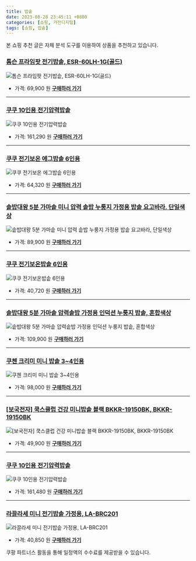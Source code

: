 ```yaml
---
title: 밥솥
date: 2023-08-28 23:45:11 +0800
categories: [쇼핑, 가전디지털]
tags: [쇼핑, 밥솥]
---
```

본 쇼핑 추천 글은 자체 분석 도구를 이용하여 상품을 추천하고 있습니다.
### [톰슨 프라임팟 전기밥솥, ESR-60LH-1G(골드)](https://link.coupang.com/re/AFFSDP?lptag=AF1030537&pageKey=4926168479&itemId=6464924709&vendorItemId=71722796852&traceid=V0-153-5ac20194d938d188&clickBeacon=BJraDa0i5wZJP8FVuQ2LixYt55FzzT4RyK6PUVxf7zwBOZMQOIjjYsxM%2Bz9VAmnaHmyS3th%2FhxUV%2Be0rz7oLoD2nCEDOjfMfu8rlTj86KH4K9CFQKSSWk7XNdMiNIiWw9v58AVUC8AwRj0%2BifBKfFMHY3%2B1JvVRZYEODMXAbGASc%2Fh0MoEYgS89%2Fm1Ir0r8QJP%2FbQOP4qyJYCCm%2B3bkSN7OWDG2pnVN5wRPXTAu05%2BNmyntOdS04FAVXS9%2FrtT%2Bh4lxrioo1XLwg6RbDZeRwlR8%2BW6xPkHpBKJkrnwgNFKAbKQH6p2uKawtDC274qnm6zTLRDIpni6M1UiV5uPTL%2FpYp%2Flmcbitd2WCnxKQY0gvkElk%2ByoGguCQNQ5sOjt3NcDqVp4hK0ndc%2BhNPEZMq5F26dovxCCTm44tfGZ0PWcOIyozNvYQzPuQqtC6ZoyRjrx85XZR7zjGkB7O1eNikEn42aVhPdNsO87Vn9iNfZL9Iyxt4zMu4iWJxLkOVhmE7T39MkN45C1ttCWKuabgjPPzMzi0x7FhvagkTt5ULFpN2ulkRrsXlKF2s1RAS%2B2AC82keETxIYRsppl5AV3%2FnETFJhwdPzKCTyiz7i8zqSAwN86DYYxy0jzFojwuxCi7ll%2FvphNAqIltTFwCOUjLSu6GBocbkfK%2BgXrbjkEn4c7KJM8pKFr7YEz1GZid3payKPRQvUzwOCcI8I373Abzul8p%2BWGayktQuWLb7%2BMeRzoy7EKrQyg9KVrpuQGn3EJNpLN8F%2FLZSuHiNMODQ6fn4EPlvxMLtBUj7evP2S0OnNQFbazEwXlUWLBEH7UWWqsrhgJnsH22IjX6eLdQMz3x%2BZ30vO07MdP8IWRLQ5L%2Fb7%2Fg%3D&requestid=20230906234511944003569573&token=31850C%7CMIXED)
![톰슨 프라임팟 전기밥솥, ESR-60LH-1G(골드)](https://ads-partners.coupang.com/image1/p4Y8btL8rj9U9hJCp5-JA8CIRPwH7c6Pk906nUWL_EvKQJA32j5Oq-klJbsYBfZQmhoYMoNbRo5FkOeu4sqesJldUvEMdLJKz6IFNZboFVt1t08R_ndHFWBnhVsBIA9N_h_2z7zlD1TKeMdxMzkH_Nt3lpiAiN1vcPToXRoMPxfmbOwXXXrJdYIwDTmqeg3AAxS6gXwd9h0YbfAlPQM8o8wlr6utW8Z3QyIAJkqzYOWhtSz1OBVhWCp69qFPiRa8lUaywPVSljXXf8mvJzCGqioGxpM=)
- 가격: 69,900 원
[**구매하러 가기**](https://link.coupang.com/re/AFFSDP?lptag=AF1030537&pageKey=4926168479&itemId=6464924709&vendorItemId=71722796852&traceid=V0-153-5ac20194d938d188&clickBeacon=BJraDa0i5wZJP8FVuQ2LixYt55FzzT4RyK6PUVxf7zwBOZMQOIjjYsxM%2Bz9VAmnaHmyS3th%2FhxUV%2Be0rz7oLoD2nCEDOjfMfu8rlTj86KH4K9CFQKSSWk7XNdMiNIiWw9v58AVUC8AwRj0%2BifBKfFMHY3%2B1JvVRZYEODMXAbGASc%2Fh0MoEYgS89%2Fm1Ir0r8QJP%2FbQOP4qyJYCCm%2B3bkSN7OWDG2pnVN5wRPXTAu05%2BNmyntOdS04FAVXS9%2FrtT%2Bh4lxrioo1XLwg6RbDZeRwlR8%2BW6xPkHpBKJkrnwgNFKAbKQH6p2uKawtDC274qnm6zTLRDIpni6M1UiV5uPTL%2FpYp%2Flmcbitd2WCnxKQY0gvkElk%2ByoGguCQNQ5sOjt3NcDqVp4hK0ndc%2BhNPEZMq5F26dovxCCTm44tfGZ0PWcOIyozNvYQzPuQqtC6ZoyRjrx85XZR7zjGkB7O1eNikEn42aVhPdNsO87Vn9iNfZL9Iyxt4zMu4iWJxLkOVhmE7T39MkN45C1ttCWKuabgjPPzMzi0x7FhvagkTt5ULFpN2ulkRrsXlKF2s1RAS%2B2AC82keETxIYRsppl5AV3%2FnETFJhwdPzKCTyiz7i8zqSAwN86DYYxy0jzFojwuxCi7ll%2FvphNAqIltTFwCOUjLSu6GBocbkfK%2BgXrbjkEn4c7KJM8pKFr7YEz1GZid3payKPRQvUzwOCcI8I373Abzul8p%2BWGayktQuWLb7%2BMeRzoy7EKrQyg9KVrpuQGn3EJNpLN8F%2FLZSuHiNMODQ6fn4EPlvxMLtBUj7evP2S0OnNQFbazEwXlUWLBEH7UWWqsrhgJnsH22IjX6eLdQMz3x%2BZ30vO07MdP8IWRLQ5L%2Fb7%2Fg%3D&requestid=20230906234511944003569573&token=31850C%7CMIXED)
---
### [쿠쿠 10인용 전기압력밥솥](https://link.coupang.com/re/AFFSDP?lptag=AF1030537&pageKey=5080540471&itemId=6891539307&vendorItemId=74184066753&traceid=V0-153-5898b22b21232c1e&requestid=20230906234511944003569573&token=31850C%7CMIXED)
![쿠쿠 10인용 전기압력밥솥](https://ads-partners.coupang.com/image1/eHgLDrpU-2TS0DAReMNlGg56YIhFAbzWCetoilX7gIve5uarSNTpCQqUqr5xhDae4gQ4gNRmkLRNPTyLcUJbgQumNVlbgqKezyuBrwelABfJv9AIwBuxu9FVWTANe9dPCGVk385LsiLxoxOW74UvdTANr_J7Hz93UoMVVRHKMK3TY2hxNY-jtd7l00IJLZwGbsr4fDxdGXZdI1TGEGEz7uvOoSsA83bd8T4fp5MHhLaz-8AnGcT4o4BCNkCKV3CiAAd6kNO_WlLz85EhhA7sU4vT)
- 가격: 161,290 원
[**구매하러 가기**](https://link.coupang.com/re/AFFSDP?lptag=AF1030537&pageKey=5080540471&itemId=6891539307&vendorItemId=74184066753&traceid=V0-153-5898b22b21232c1e&requestid=20230906234511944003569573&token=31850C%7CMIXED)
---
### [쿠쿠 전기보온 에그밥솥 6인용](https://link.coupang.com/re/AFFSDP?lptag=AF1030537&pageKey=1868813621&itemId=3176343489&vendorItemId=71163814309&traceid=V0-153-ff2745999eb05cd5&requestid=20230906234511944003569573&token=31850C%7CMIXED)
![쿠쿠 전기보온 에그밥솥 6인용](https://ads-partners.coupang.com/image1/KuYec49eFLfhzVhtKiSBFSBZrUvbur-1YiBMQoiCOtXx7EPUMxd_HYVFk5RJWVNPxLSgpBvxtoN76YMuqQIxKKxAUJrda10PLLlO1YigDor1CXxtyYY1KWplbfobqXxfCbhWIJ_bsHdRnHENNWtiyyC8oNPgQqT_EPgPwjObM0r5j7TyaWcqqHIoK9I_BCHvtbtSpOQyChZkiT5P3NStlxDO-VfY5pK-TYpqaEpktOrI8nT2aWGdtlNbEaQ9nQ3JYyLtfSiCXdzsRjlqucL93OM=)
- 가격: 64,320 원
[**구매하러 가기**](https://link.coupang.com/re/AFFSDP?lptag=AF1030537&pageKey=1868813621&itemId=3176343489&vendorItemId=71163814309&traceid=V0-153-ff2745999eb05cd5&requestid=20230906234511944003569573&token=31850C%7CMIXED)
---
### [솥밥대왕 5분 가마솥 미니 압력 솥밥 누룽지 가정용 밥솥 요고바라, 단일색상](https://link.coupang.com/re/AFFSDP?lptag=AF1030537&pageKey=7345129329&itemId=18888240330&vendorItemId=85766966431&traceid=V0-153-dc268ac933249c94&clickBeacon=BJraDa0i5wZJP8FVuQ2LixYt55FzzT4RyK6PUVxf7zwBOZMQOIjjYsxM%2Bz9VAmnaHmyS3th%2FhxUV%2Be0rz7oLoDW%2BTGvLbPHTbztxcKE5HuQK9CFQKSSWk7XNdMiNIiWwO2HuLNGheBZIwx2ayA5NzH1Ct0XbsCoNN%2FByhHM1h6mc%2Fh0MoEYgS89%2Fm1Ir0r8QJP%2FbQOP4qyJYCCm%2B3bkSN7OWDG2pnVN5wRPXTAu05%2BNmyntOdS04FAVXS9%2FrtT%2Bh4KZUQBlIJAamo2B2qDd0Cy50wWvW7l7RfJA4pJAT2EJvlHhmhWID%2Bccn0SDZJ%2F%2Bg481JVl%2BBN2wjauWM9eZMF7BVB%2BZzcLxhO7rOXK86tcCB6kARr0Aqyt0HGw4HUXZo6wM5A7JqwwEqqiFrm01pNS2h2oBOERwbncNhGSAEV2aOD58vphQa4wJer9GyAOiiCXqMQk4hd6ZfYh%2Bih7e4B7BcnojvaVREhk1752UmDAJ3ynGH4FlTuVZSwJ%2B%2F%2FIv87Bjy5bnleW6gbhrUTtCRm6ujiJPdUQA5EDXcRKEUO3kKsSZCyU1%2FbTPdFky877%2Bs%2B4pIA%2BrFZwqkaJxkYt7DtZxF%2FawDh0x61vulkFjj7u6ikQTkUyFgAptXZLdKjnAkSjXBKMpBBFxh8deqZ0qDYL1WZaCqEkdtAplX14aJv46A%2FUuwGxiV7YSNElgmxZPk4aNj0Kq1ceCTiyOJenM%2BQvNodYAyYlQdxmm4Lx3Z20TtISGiE20XMLy24a9s7eECwbCVqRLflHZQks2HxCwZ8SvtVM%2Byn7%2BjQSO98Gc4oeQhhMrUyDv8bUaJeLF%2FO1ckHWRRnuyxUwzfhOADxoHw%2F5p0QYaZJEArYO6I1lM%2FDNg%3D&requestid=20230906234511944003569573&token=31850C%7CMIXED)
![솥밥대왕 5분 가마솥 미니 압력 솥밥 누룽지 가정용 밥솥 요고바라, 단일색상](https://ads-partners.coupang.com/image1/qImtnpG4ueiDp2OIqBSc4EG4HuZIAn0mZi4uASLoTAIKhwzfblGyTKpzbLBtGdA53NRAA_Z_UuWy_soCOXtXJZjZM3Q7VR5_GWDD4141LVmo8rFl8rLdB3bMnqcBI0ZqudGT5FE05HcwpdtdEwzIIEGmwNVYMjKpIoCnqZTbl86lxxsYISpeAkcivFurE6gTH-8aXxCRXqtKOpJXDdiIf7vyoOh4ffuamBffvxdDJ-kfzxO4n_x_iTUqTgsMDNs3P0ZVfO9DURm0h03f7jjdQgsoWdNlkXOZzOitrP8wsY7wvxOVRw==)
- 가격: 89,900 원
[**구매하러 가기**](https://link.coupang.com/re/AFFSDP?lptag=AF1030537&pageKey=7345129329&itemId=18888240330&vendorItemId=85766966431&traceid=V0-153-dc268ac933249c94&clickBeacon=BJraDa0i5wZJP8FVuQ2LixYt55FzzT4RyK6PUVxf7zwBOZMQOIjjYsxM%2Bz9VAmnaHmyS3th%2FhxUV%2Be0rz7oLoDW%2BTGvLbPHTbztxcKE5HuQK9CFQKSSWk7XNdMiNIiWwO2HuLNGheBZIwx2ayA5NzH1Ct0XbsCoNN%2FByhHM1h6mc%2Fh0MoEYgS89%2Fm1Ir0r8QJP%2FbQOP4qyJYCCm%2B3bkSN7OWDG2pnVN5wRPXTAu05%2BNmyntOdS04FAVXS9%2FrtT%2Bh4KZUQBlIJAamo2B2qDd0Cy50wWvW7l7RfJA4pJAT2EJvlHhmhWID%2Bccn0SDZJ%2F%2Bg481JVl%2BBN2wjauWM9eZMF7BVB%2BZzcLxhO7rOXK86tcCB6kARr0Aqyt0HGw4HUXZo6wM5A7JqwwEqqiFrm01pNS2h2oBOERwbncNhGSAEV2aOD58vphQa4wJer9GyAOiiCXqMQk4hd6ZfYh%2Bih7e4B7BcnojvaVREhk1752UmDAJ3ynGH4FlTuVZSwJ%2B%2F%2FIv87Bjy5bnleW6gbhrUTtCRm6ujiJPdUQA5EDXcRKEUO3kKsSZCyU1%2FbTPdFky877%2Bs%2B4pIA%2BrFZwqkaJxkYt7DtZxF%2FawDh0x61vulkFjj7u6ikQTkUyFgAptXZLdKjnAkSjXBKMpBBFxh8deqZ0qDYL1WZaCqEkdtAplX14aJv46A%2FUuwGxiV7YSNElgmxZPk4aNj0Kq1ceCTiyOJenM%2BQvNodYAyYlQdxmm4Lx3Z20TtISGiE20XMLy24a9s7eECwbCVqRLflHZQks2HxCwZ8SvtVM%2Byn7%2BjQSO98Gc4oeQhhMrUyDv8bUaJeLF%2FO1ckHWRRnuyxUwzfhOADxoHw%2F5p0QYaZJEArYO6I1lM%2FDNg%3D&requestid=20230906234511944003569573&token=31850C%7CMIXED)
---
### [쿠쿠 전기보온밥솥 6인용](https://link.coupang.com/re/AFFSDP?lptag=AF1030537&pageKey=108686644&itemId=328990532&vendorItemId=3000124839&traceid=V0-153-0b6fea2c734a704e&requestid=20230906234511944003569573&token=31850C%7CMIXED)
![쿠쿠 전기보온밥솥 6인용](https://ads-partners.coupang.com/image1/2yDX_tdgOajDStRr2xOGGfqb6ol4BX8kzBKnBfNw0GtaRC6JRfzhi8sO3-1Mb0X-hXeeJtk5CH_G8EjyRlEqqJlYYAZeknkMhsbAFhSO6AGNEr5ryqNnQ2wVnDSSyjdQgz4txBb5zRUVIfdTfFJbyq6e2Q88DcQDSTfQ8YJi_eu48KjgKgyKaE2KnyZLS7XeNiayuIzo1sRMBn7olr4YhPfQ-_uK1QQTUDJHM1JIRKT_6le1IbkzTOYcdvW7rf_y40w7Hk75YR0sWhkIz3Pb-58=)
- 가격: 40,720 원
[**구매하러 가기**](https://link.coupang.com/re/AFFSDP?lptag=AF1030537&pageKey=108686644&itemId=328990532&vendorItemId=3000124839&traceid=V0-153-0b6fea2c734a704e&requestid=20230906234511944003569573&token=31850C%7CMIXED)
---
### [솥밥대왕 5분 가마솥 압력솥밥 가정용 인덕션 누룽지 밥솥, 혼합색상](https://link.coupang.com/re/AFFSDP?lptag=AF1030537&pageKey=7212629481&itemId=18256923976&vendorItemId=85766966424&traceid=V0-153-615df71371343783&clickBeacon=BJraDa0i5wZJP8FVuQ2LixYt55FzzT4RyK6PUVxf7zwBOZMQOIjjYsxM%2Bz9VAmnaHmyS3th%2FhxUV%2Be0rz7oLoGoy%2FdLfrJLS8JTYdeFgzCcK9CFQKSSWk7XNdMiNIiWwkTy39PMLvs96uC1oaXuRvgLU96%2BxK2uoZAMqDkkh1lqc%2Fh0MoEYgS89%2Fm1Ir0r8QJP%2FbQOP4qyJYCCm%2B3bkSN7OWDG2pnVN5wRPXTAu05%2BNmyntOdS04FAVXS9%2FrtT%2Bh8vrGOkZ%2B8hMigT4nYj96fR2d2uPq4AMbuY%2FXXvH0wGEcbCJ4B7uEbGtQBYiPsjtxdWtdFRw2p%2FXOflNnuhYXk0zMQds0vvmvxLGwwbEhqIxSytSekA0cISl6xmSFyNzzJTMOjDEuk7fffvT0XKBsjcHIYF0gUD7WxtLjst0%2Bfz8TesjyF1vK3tJwF2ceP8iCGFmoU2hUqharYeNI0oDTpfzMzi0x7FhvagkTt5ULFpN2ulkRrsXlKF2s1RAS%2B2ACjtNr71Dd7koVY1NqfPs85r%2FU7YLzwD1zvMpidrMnZtWqeQQWGwPrmXCmSTyAqMvbQr1hjdwfPNcp0mqkpE83CI9G%2FV%2BcyMIf7QKg40l2%2BTBpZjKmhmR3tXT%2BOxRYbE5t%2F6gC1uINe0%2BHf1C8hPtxEjzd%2BBaFI9FSYDs04hSFeK9zRBB2PaIRIiCLuPernSp3Mha%2Bw0CKysaEBw2FCfbFXQk7tx1xXtzsnFWUUKf3tvQiRY5PSOVv%2Blo363eTTz%2BzUw9axpXNOOJL8Z9mh8GcIuhopfAM5ad%2FNckrtnDQtRyiDJ2UrHZzGoMTi4gFUKJ0NL2ZYoSuX8g%2BUbqRkLk5U7SsnP2S7W7YZySK1%2F3otFg%3D&requestid=20230906234511944003569573&token=31850C%7CMIXED)
![솥밥대왕 5분 가마솥 압력솥밥 가정용 인덕션 누룽지 밥솥, 혼합색상](https://ads-partners.coupang.com/image1/KYPTtMRAWijF8SNdKXU6Q8Jb7qyC9kJ-6NXlffT9Z797wp9LLekCadwckglqogy_Klgsl5PeZs-2E6lNIY22FxKwYqsmHnO5QZAwmEvElB3wzizvRKKHEIAUq6T3-Frp08pB2qRpyk3uwb_V2ApG9WDRQItivqS8hJPpNK0efBkQW3bvojpd69YBP2RSmSAvMZsaw5EA-DftQ4clMu1uAWgRMHmnATIyu0PbcJsc_eVhA2dZ0EB244wmLM4-f-OKfaclE3jiFWcYKakqL1Z62UflUkO99Om9VLXMpiF7bhdQHGW7)
- 가격: 109,900 원
[**구매하러 가기**](https://link.coupang.com/re/AFFSDP?lptag=AF1030537&pageKey=7212629481&itemId=18256923976&vendorItemId=85766966424&traceid=V0-153-615df71371343783&clickBeacon=BJraDa0i5wZJP8FVuQ2LixYt55FzzT4RyK6PUVxf7zwBOZMQOIjjYsxM%2Bz9VAmnaHmyS3th%2FhxUV%2Be0rz7oLoGoy%2FdLfrJLS8JTYdeFgzCcK9CFQKSSWk7XNdMiNIiWwkTy39PMLvs96uC1oaXuRvgLU96%2BxK2uoZAMqDkkh1lqc%2Fh0MoEYgS89%2Fm1Ir0r8QJP%2FbQOP4qyJYCCm%2B3bkSN7OWDG2pnVN5wRPXTAu05%2BNmyntOdS04FAVXS9%2FrtT%2Bh8vrGOkZ%2B8hMigT4nYj96fR2d2uPq4AMbuY%2FXXvH0wGEcbCJ4B7uEbGtQBYiPsjtxdWtdFRw2p%2FXOflNnuhYXk0zMQds0vvmvxLGwwbEhqIxSytSekA0cISl6xmSFyNzzJTMOjDEuk7fffvT0XKBsjcHIYF0gUD7WxtLjst0%2Bfz8TesjyF1vK3tJwF2ceP8iCGFmoU2hUqharYeNI0oDTpfzMzi0x7FhvagkTt5ULFpN2ulkRrsXlKF2s1RAS%2B2ACjtNr71Dd7koVY1NqfPs85r%2FU7YLzwD1zvMpidrMnZtWqeQQWGwPrmXCmSTyAqMvbQr1hjdwfPNcp0mqkpE83CI9G%2FV%2BcyMIf7QKg40l2%2BTBpZjKmhmR3tXT%2BOxRYbE5t%2F6gC1uINe0%2BHf1C8hPtxEjzd%2BBaFI9FSYDs04hSFeK9zRBB2PaIRIiCLuPernSp3Mha%2Bw0CKysaEBw2FCfbFXQk7tx1xXtzsnFWUUKf3tvQiRY5PSOVv%2Blo363eTTz%2BzUw9axpXNOOJL8Z9mh8GcIuhopfAM5ad%2FNckrtnDQtRyiDJ2UrHZzGoMTi4gFUKJ0NL2ZYoSuX8g%2BUbqRkLk5U7SsnP2S7W7YZySK1%2F3otFg%3D&requestid=20230906234511944003569573&token=31850C%7CMIXED)
---
### [쿠첸 크리미 미니 밥솥 3~4인용](https://link.coupang.com/re/AFFSDP?lptag=AF1030537&pageKey=1609467337&itemId=2748790584&vendorItemId=70738759449&traceid=V0-153-eba246b86e206a97&requestid=20230906234511944003569573&token=31850C%7CMIXED)
![쿠첸 크리미 미니 밥솥 3~4인용](https://ads-partners.coupang.com/image1/ZlLcTtQFEc7Os7u9ZkLpU01DAFDMwViGCuUhtr3oSa0K7UNBexzNiKp8KgVRYJqqihdUUXptgkP8cnoMozDLoOLkjCbaB30brYaOEaw90jXyUPmsGteygp3ku4N0ti42DM-zA3XG2A2qXFxc8cl6c67VoqshWwh2VMMtcoJBSkhdnLsumT-VxH0bqxv-oloGiPzSEOu23UNbMS9tHazlteGFleKHWg43fNTSSzHUKtvnA2r-AN7OUiqB1Hw5xRkr1rfKlH2g5PZuSC-2UWRA1Lk=)
- 가격: 98,000 원
[**구매하러 가기**](https://link.coupang.com/re/AFFSDP?lptag=AF1030537&pageKey=1609467337&itemId=2748790584&vendorItemId=70738759449&traceid=V0-153-eba246b86e206a97&requestid=20230906234511944003569573&token=31850C%7CMIXED)
---
### [[보국전자] 쿡스클럽 건강 미니밥솥 블랙 BKKR-19150BK, BKKR-19150BK](https://link.coupang.com/re/AFFSDP?lptag=AF1030537&pageKey=6295597360&itemId=12990551749&vendorItemId=70436991815&traceid=V0-153-5eea8fa866f43856&clickBeacon=BJraDa0i5wZJP8FVuQ2LixYt55FzzT4RyK6PUVxf7zwBOZMQOIjjYsxM%2Bz9VAmnaHmyS3th%2FhxUV%2Be0rz7oLoDCn90d%2BmM3YWsbXjBGzrEAK9CFQKSSWk7XNdMiNIiWwdmqb11EPOl4xe6EQ%2Be%2FBC6cBRGjX1ZF1fwUvaiU%2F%2F9uc%2Fh0MoEYgS89%2Fm1Ir0r8QJP%2FbQOP4qyJYCCm%2B3bkSN7OWDG2pnVN5wRPXTAu05%2BNmyntOdS04FAVXS9%2FrtT%2BhJYjHiRJBvMCB%2BZu1hZ6aOqszy8h3DrL7NvhwoSU%2FqK9JKk1qQgqiZ2%2Bg7oQonBzkmUbcgnc3YHOIw3oM0B7M8Ti1UOMMSys8HMo5zka1%2BvDNTe%2BDXjsj49euZiVygaew6wM5A7JqwwEqqiFrm01pNSdpc91TmRkK2khH9BH2mtAgekC29y7S7G2uZoS362ytMSLVE5Gyl0VnnSyyXsbC8LBcnojvaVREhk1752UmDAJ3ynGH4FlTuVZSwJ%2B%2F%2FIv87Bjy5bnleW6gbhrUTtCRm6ujiJPdUQA5EDXcRKEUO3kKsSZCyU1%2FbTPdFky877%2Bs%2B4pIA%2BrFZwqkaJxkYt7DtZxF%2FawDh0x61vulkFjj7u6ikQTkUyFgAptXZLdKjnAkSjXBKMpBBFxh8deqZ0qDYL1WZaCqEkdtAplX14aJv46A%2FUuwGxiV7YSNElgmxZPk4aNj0Kq1ceCTiyOJenM%2BQvNodYAyYlQdxmm4Lx3Z20TtISGiE20XMLy24a9s7eECwbCVqRLflHZQks2HxCwZ8SvtVM%2Byn7%2BjQSO98Gc4oeQhhMrUyDv8bUaJeLF%2FO1ckHWRRnuyxUwzfhOADxoHw%2F5p0QYaZJEArYO6I1lM%2FDNg%3D&requestid=20230906234511944003569573&token=31850C%7CMIXED)
![[보국전자] 쿡스클럽 건강 미니밥솥 블랙 BKKR-19150BK, BKKR-19150BK](https://ads-partners.coupang.com/image1/vOC9ZxkgCcJ59l7UvDT02GuVgarpY355IjgL43FVu7iTBJHambl9RTgWHW63DEvkjDyahnwv1NkOLucudDY2pG5o09fIafOYw6DqghsaXNdDdlYHeEVJPXsWwwSCIlJYuieOL5B1RV0yJipy8S6E7OmsJ7BH5NA3AcgRkwxQgrQP7dYedYwNMAh2VM0TGjBtqIhV7NzJoHaLyLKj6TDch5fSecvFSDZIo3oNruXE2NDYGtJSMudb-tshc4NV1thrOGFflw6SEsFOFpqdqOUwKGnw3wEXbeI38mjsnUB77FOmNy8M)
- 가격: 49,900 원
[**구매하러 가기**](https://link.coupang.com/re/AFFSDP?lptag=AF1030537&pageKey=6295597360&itemId=12990551749&vendorItemId=70436991815&traceid=V0-153-5eea8fa866f43856&clickBeacon=BJraDa0i5wZJP8FVuQ2LixYt55FzzT4RyK6PUVxf7zwBOZMQOIjjYsxM%2Bz9VAmnaHmyS3th%2FhxUV%2Be0rz7oLoDCn90d%2BmM3YWsbXjBGzrEAK9CFQKSSWk7XNdMiNIiWwdmqb11EPOl4xe6EQ%2Be%2FBC6cBRGjX1ZF1fwUvaiU%2F%2F9uc%2Fh0MoEYgS89%2Fm1Ir0r8QJP%2FbQOP4qyJYCCm%2B3bkSN7OWDG2pnVN5wRPXTAu05%2BNmyntOdS04FAVXS9%2FrtT%2BhJYjHiRJBvMCB%2BZu1hZ6aOqszy8h3DrL7NvhwoSU%2FqK9JKk1qQgqiZ2%2Bg7oQonBzkmUbcgnc3YHOIw3oM0B7M8Ti1UOMMSys8HMo5zka1%2BvDNTe%2BDXjsj49euZiVygaew6wM5A7JqwwEqqiFrm01pNSdpc91TmRkK2khH9BH2mtAgekC29y7S7G2uZoS362ytMSLVE5Gyl0VnnSyyXsbC8LBcnojvaVREhk1752UmDAJ3ynGH4FlTuVZSwJ%2B%2F%2FIv87Bjy5bnleW6gbhrUTtCRm6ujiJPdUQA5EDXcRKEUO3kKsSZCyU1%2FbTPdFky877%2Bs%2B4pIA%2BrFZwqkaJxkYt7DtZxF%2FawDh0x61vulkFjj7u6ikQTkUyFgAptXZLdKjnAkSjXBKMpBBFxh8deqZ0qDYL1WZaCqEkdtAplX14aJv46A%2FUuwGxiV7YSNElgmxZPk4aNj0Kq1ceCTiyOJenM%2BQvNodYAyYlQdxmm4Lx3Z20TtISGiE20XMLy24a9s7eECwbCVqRLflHZQks2HxCwZ8SvtVM%2Byn7%2BjQSO98Gc4oeQhhMrUyDv8bUaJeLF%2FO1ckHWRRnuyxUwzfhOADxoHw%2F5p0QYaZJEArYO6I1lM%2FDNg%3D&requestid=20230906234511944003569573&token=31850C%7CMIXED)
---
### [쿠쿠 10인용 전기압력밥솥](https://link.coupang.com/re/AFFSDP?lptag=AF1030537&pageKey=5080540471&itemId=6891539306&vendorItemId=74184066745&traceid=V0-153-5898b22b21232c1e&requestid=20230906234511944003569573&token=31850C%7CMIXED)
![쿠쿠 10인용 전기압력밥솥](https://ads-partners.coupang.com/image1/fucwPKEISYBqUrkqfjU8YErD-VixQXAFje1AxsQIXkMVaHq7Sk0XDl4myFrIBXTRb_WBrMJraKlXNHXZ7QkJa1OTD9JcYr7de3tK9RdPlSos4XoGcPVuuGZHfYrc2P8j_kPL06oUOFUMkf0S1CanX_d6R7pV1B28hnmDWSzQ910V0-jPjwCxJo8l6npLCEnwlTUYhHQxX6-mLTxrlLGehoihzxz3tsCSnEZc2n2WE8JMExDJaHoFH8Xl4xKiA8jJCl-rfuV5U5_FrwAmj1XCJgHy)
- 가격: 161,480 원
[**구매하러 가기**](https://link.coupang.com/re/AFFSDP?lptag=AF1030537&pageKey=5080540471&itemId=6891539306&vendorItemId=74184066745&traceid=V0-153-5898b22b21232c1e&requestid=20230906234511944003569573&token=31850C%7CMIXED)
---
### [라끌라세 미니 전기밥솥 가정용, LA-BRC201](https://link.coupang.com/re/AFFSDP?lptag=AF1030537&pageKey=6422774504&itemId=13826012764&vendorItemId=4060897561&traceid=V0-153-eea126939e7d4f37&clickBeacon=BJraDa0i5wZJP8FVuQ2LixYt55FzzT4RyK6PUVxf7zwBOZMQOIjjYsxM%2Bz9VAmnaHmyS3th%2FhxUV%2Be0rz7oLoLg3YTsv14xSi%2BArqxQzG0MK9CFQKSSWk7XNdMiNIiWwKaoRcAtxQThcXpz%2F2cenusIzXi%2BcVJaqBD33QO%2FgyLSc%2Fh0MoEYgS89%2Fm1Ir0r8QJP%2FbQOP4qyJYCCm%2B3bkSN7OWDG2pnVN5wRPXTAu05%2BNmyntOdS04FAVXS9%2FrtT%2BhMwiBH7TJmhomsukVvKzpX1l7FklSBUwUBd%2FlqPXvkPJ2Jc8YN6fZ6xNxtLzxX419dWtdFRw2p%2FXOflNnuhYXk62W2UNU6QKL%2F1ke5LFAxSJNKyZWNO4Q%2FXzaSS8NfoeQJTMOjDEuk7fffvT0XKBsjdOSlTcdOyWfQtKKRN9rhtIT1mePoV%2BX0gsJL01qX%2Bcavbp4IznAOyJA8FhYjAeDpfzMzi0x7FhvagkTt5ULFpN2ulkRrsXlKF2s1RAS%2B2ACjtNr71Dd7koVY1NqfPs85r%2FU7YLzwD1zvMpidrMnZtWqeQQWGwPrmXCmSTyAqMvbQr1hjdwfPNcp0mqkpE83CI9G%2FV%2BcyMIf7QKg40l2%2BTBpZjKmhmR3tXT%2BOxRYbE5t%2F6gC1uINe0%2BHf1C8hPtxEjzd%2BBaFI9FSYDs04hSFeK9zRBB2PaIRIiCLuPernSp3Mha%2Bw0CKysaEBw2FCfbFXQk7tx1xXtzsnFWUUKf3tvQiRY5PSOVv%2Blo363eTTz%2BzUw9axpXNOOJL8Z9mh8GcIuhopfAM5ad%2FNckrtnDQtRyiDJ2UrHZzGoMTi4gFUKJ0NL2ZYoSuX8g%2BUbqRkLk5U7SsnP2S7W7YZySK1%2F3otFg%3D&requestid=20230906234511944003569573&token=31850C%7CMIXED)
![라끌라세 미니 전기밥솥 가정용, LA-BRC201](https://ads-partners.coupang.com/image1/ORrJJyVu4DS0qxXROQGVuwwACWHxlhos8TrBCVFmPtP9R8xbY5Y80SwP-v54_TQjhclPfS2JInxv3ejuzOx_Om47Re5ftDmn_obhMaVZJWVNtxC8OSkC9gjZ5pNm4AVkYdY_xuJPUq365vAkabfZ61zCeZHuWcGgdrH22Scpv1Sk35iH16HafuwCBK0kC2Nh_k1A-sd-NxPps6PzlJd2AhBaIu568OFvSsG_8JUvULZbpJ--m7Aa8hhtV3hrfBNP2XAxCbvg5Vel2dPxX9madJwW035eQ93KqUiYXNvi9rkUKCw=)
- 가격: 40,850 원
[**구매하러 가기**](https://link.coupang.com/re/AFFSDP?lptag=AF1030537&pageKey=6422774504&itemId=13826012764&vendorItemId=4060897561&traceid=V0-153-eea126939e7d4f37&clickBeacon=BJraDa0i5wZJP8FVuQ2LixYt55FzzT4RyK6PUVxf7zwBOZMQOIjjYsxM%2Bz9VAmnaHmyS3th%2FhxUV%2Be0rz7oLoLg3YTsv14xSi%2BArqxQzG0MK9CFQKSSWk7XNdMiNIiWwKaoRcAtxQThcXpz%2F2cenusIzXi%2BcVJaqBD33QO%2FgyLSc%2Fh0MoEYgS89%2Fm1Ir0r8QJP%2FbQOP4qyJYCCm%2B3bkSN7OWDG2pnVN5wRPXTAu05%2BNmyntOdS04FAVXS9%2FrtT%2BhMwiBH7TJmhomsukVvKzpX1l7FklSBUwUBd%2FlqPXvkPJ2Jc8YN6fZ6xNxtLzxX419dWtdFRw2p%2FXOflNnuhYXk62W2UNU6QKL%2F1ke5LFAxSJNKyZWNO4Q%2FXzaSS8NfoeQJTMOjDEuk7fffvT0XKBsjdOSlTcdOyWfQtKKRN9rhtIT1mePoV%2BX0gsJL01qX%2Bcavbp4IznAOyJA8FhYjAeDpfzMzi0x7FhvagkTt5ULFpN2ulkRrsXlKF2s1RAS%2B2ACjtNr71Dd7koVY1NqfPs85r%2FU7YLzwD1zvMpidrMnZtWqeQQWGwPrmXCmSTyAqMvbQr1hjdwfPNcp0mqkpE83CI9G%2FV%2BcyMIf7QKg40l2%2BTBpZjKmhmR3tXT%2BOxRYbE5t%2F6gC1uINe0%2BHf1C8hPtxEjzd%2BBaFI9FSYDs04hSFeK9zRBB2PaIRIiCLuPernSp3Mha%2Bw0CKysaEBw2FCfbFXQk7tx1xXtzsnFWUUKf3tvQiRY5PSOVv%2Blo363eTTz%2BzUw9axpXNOOJL8Z9mh8GcIuhopfAM5ad%2FNckrtnDQtRyiDJ2UrHZzGoMTi4gFUKJ0NL2ZYoSuX8g%2BUbqRkLk5U7SsnP2S7W7YZySK1%2F3otFg%3D&requestid=20230906234511944003569573&token=31850C%7CMIXED)


쿠팡 파트너스 활동을 통해 일정액의 수수료를 제공받을 수 있습니다.
